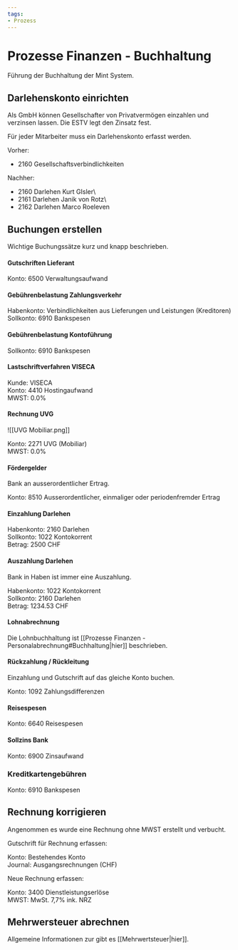```yaml
---
tags:
- Prozess
---
```

# Prozesse Finanzen - Buchhaltung
Führung der Buchhaltung der Mint System.

## Darlehenskonto einrichten

Als GmbH können Gesellschafter von Privatvermögen einzahlen und verzinsen lassen. Die ESTV legt den Zinsatz fest.

Für jeder Mitarbeiter muss ein Darlehenskonto erfasst werden.

Vorher:

* 2160 Gesellschaftsverbindlichkeiten

Nachher:

* 2160 Darlehen Kurt GIsler\
* 2161 Darlehen Janik von Rotz\
* 2162 Darlehen Marco Roeleven

## Buchungen erstellen

Wichtige Buchungssätze kurz und knapp beschrieben.

#### Gutschriften Lieferant

Konto: 6500 Verwaltungsaufwand

#### Gebührenbelastung Zahlungsverkehr

Habenkonto: Verbindlichkeiten aus Lieferungen und Leistungen (Kreditoren)\
Sollkonto: 6910 Bankspesen

#### Gebührenbelastung Kontoführung

Sollkonto: 6910 Bankspesen

#### Lastschriftverfahren VISECA

Kunde: VISECA\
Konto: 4410 Hostingaufwand\
MWST: 0.0%  

#### Rechnung UVG

![[UVG Mobiliar.png]]

Konto: 2271 UVG (Mobiliar)\
MWST: 0.0%

#### Fördergelder

Bank an ausserordentlicher Ertrag.

Konto: 8510 Ausserordentlicher, einmaliger oder periodenfremder Ertrag

#### Einzahlung Darlehen

Habenkonto: 2160 Darlehen\
Sollkonto: 1022 Kontokorrent\
Betrag: 2500 CHF

#### Auszahlung Darlehen

Bank in Haben ist immer eine Auszahlung.

Habenkonto: 1022 Kontokorrent\
Sollkonto: 2160 Darlehen\
Betrag: 1234.53 CHF

#### Lohnabrechnung

Die Lohnbuchhaltung ist [[Prozesse Finanzen - Personalabrechnung#Buchhaltung|hier]] beschrieben.

#### Rückzahlung / Rückleitung

Einzahlung und Gutschrift auf das gleiche Konto buchen.

Konto: 1092 Zahlungsdifferenzen

#### Reisespesen

Konto: 6640 Reisespesen

#### Sollzins Bank

Konto: 6900 Zinsaufwand

### Kreditkartengebühren

Konto: 6910 Bankspesen

## Rechnung korrigieren

Angenommen es wurde eine Rechnung ohne MWST erstellt und verbucht.

Gutschrift für Rechnung erfassen:

Konto: Bestehendes Konto\
Journal: Ausgangsrechnungen (CHF)

Neue Rechnung erfassen:

Konto: 3400 Dienstleistungserlöse\
MWST: MwSt. 7,7% ink. NRZ

## Mehrwersteuer abrechnen

Allgemeine Informationen zur gibt es [[Mehrwertsteuer|hier]].
